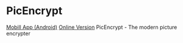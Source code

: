 # PicEncrypt
[Mobill App (Android)](http://github.com/goldsudo/picencryptapp)
[Online Version](https://picencrypt.github.io)
PicEncrypt - The modern picture encrypter

<!--
**picencrypt/picencrypt** is a ✨ _special_ ✨ repository because its `README.md` (this file) appears on your GitHub profile.


